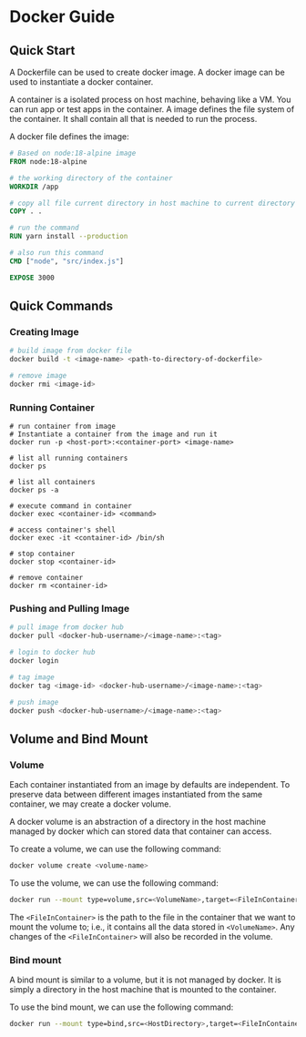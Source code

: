 # Docker Guide

## Quick Start

A Dockerfile can be used to create docker image. A docker image can be used to instantiate a docker container. 

A container is a isolated process on host machine, behaving like a VM. You can run app or test apps in the container.
A image defines the file system of the container. It shall contain all that is needed to run the process. 

A docker file defines the image:

```dockerfile
# Based on node:18-alpine image
FROM node:18-alpine 

# the working directory of the container
WORKDIR /app 

# copy all file current directory in host machine to current directory of the container (/app)
COPY . . 

# run the command 
RUN yarn install --production 

# also run this command
CMD ["node", "src/index.js"] 

EXPOSE 3000
```

## Quick Commands

### Creating Image

```bash
# build image from docker file
docker build -t <image-name> <path-to-directory-of-dockerfile>

# remove image 
docker rmi <image-id> 
```

### Running Container

```
# run container from image 
# Instantiate a container from the image and run it
docker run -p <host-port>:<container-port> <image-name> 

# list all running containers
docker ps

# list all containers
docker ps -a 

# execute command in container 
docker exec <container-id> <command> 

# access container's shell
docker exec -it <container-id> /bin/sh

# stop container 
docker stop <container-id> 

# remove container 
docker rm <container-id> 
```

### Pushing and Pulling Image

```bash
# pull image from docker hub 
docker pull <docker-hub-username>/<image-name>:<tag>

# login to docker hub
docker login

# tag image 
docker tag <image-id> <docker-hub-username>/<image-name>:<tag> 

# push image 
docker push <docker-hub-username>/<image-name>:<tag> 
```

## Volume and Bind Mount

### Volume 

Each container instantiated from an image by defaults are independent. To preserve data between different images instantiated from the same container, we may create a docker volume. 

A docker volume is an abstraction of a directory in the host machine managed by docker which can stored data that container can access.

To create a volume, we can use the following command:

```bash
docker volume create <volume-name>
```

To use the volume, we can use the following command:

```bash
docker run --mount type=volume,src=<VolumeName>,target=<FileInContainer> <image-name>
```

The `<FileInContainer>` is the path to the file in the container that we want to mount the volume to; i.e., it contains all the data stored in `<VolumeName>`. Any changes of the `<FileInContainer>` will also be recorded in the volume.

### Bind mount

A bind mount is similar to a volume, but it is not managed by docker. It is simply a directory in the host machine that is mounted to the container. 

To use the bind mount, we can use the following command:

```bash
docker run --mount type=bind,src=<HostDirectory>,target=<FileInContainer> <image-name>
```
